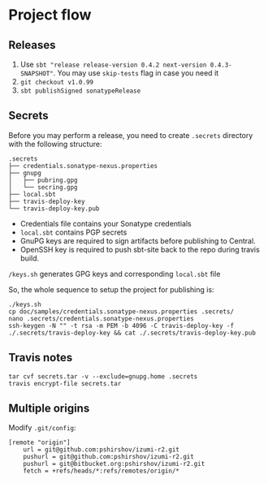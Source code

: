 Project flow
============

Releases
--------

1. Use `sbt "release release-version 0.4.2 next-version 0.4.3-SNAPSHOT"`. You may use `skip-tests` flag in case you need it
2. `git checkout v1.0.99`
3. `sbt publishSigned sonatypeRelease` 

Secrets
-------

Before you may perform a release, you need to create `.secrets` directory with the following structure:

    .secrets
    ├── credentials.sonatype-nexus.properties
    ├── gnupg
    │   ├── pubring.gpg
    │   └── secring.gpg
    ├── local.sbt
    ├── travis-deploy-key
    └── travis-deploy-key.pub


- Credentials file contains your Sonatype credentials 
- `local.sbt` contains PGP secrets 
- GnuPG keys are required to sign artifacts before publishing to Central.
- OpenSSH key is required to push sbt-site back to the repo during travis build.


`/keys.sh` generates GPG keys and corresponding `local.sbt` file

So, the whole sequence to setup the project for publishing is:
    
    ./keys.sh
    cp doc/samples/credentials.sonatype-nexus.properties .secrets/
    nano .secrets/credentials.sonatype-nexus.properties
    ssh-keygen -N "" -t rsa -m PEM -b 4096 -C travis-deploy-key -f ./.secrets/travis-deploy-key && cat ./.secrets/travis-deploy-key.pub    

Travis notes
------------

    tar cvf secrets.tar -v --exclude=gnupg.home .secrets
    travis encrypt-file secrets.tar
    

Multiple origins
----------------

Modify `.git/config`:

    [remote "origin"]
        url = git@github.com:pshirshov/izumi-r2.git
        pushurl = git@github.com:pshirshov/izumi-r2.git
        pushurl = git@bitbucket.org:pshirshov/izumi-r2.git
        fetch = +refs/heads/*:refs/remotes/origin/*

